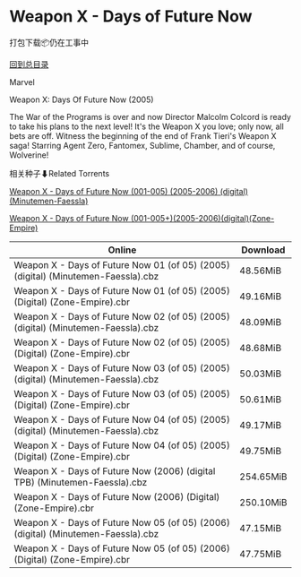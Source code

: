 # Weapon X - Days of Future Now

打包下载📦仍在工事中

[回到总目录](/Catalogs.md)

Marvel

Weapon X: Days Of Future Now (2005)

The War of the Programs is over and now Director Malcolm Colcord is ready to take his plans to the next level! It's the Weapon X you love; only now, all bets are off. Witness the beginning of the end of Frank Tieri's Weapon X saga! Starring Agent Zero, Fantomex, Sublime, Chamber, and of course, Wolverine!





相关种子⬇Related Torrents

[Weapon X - Days of Future Now (001-005) (2005-2006) (digital) (Minutemen-Faessla)](https://github.com/alicewish/markdown/blob/master/torrent/Weapon-X---Days-of-Future-Now--001-005---2005-2006---digital---Minutemen-Faessla.md)

[Weapon X - Days of Future Now (001-005+)(2005-2006)(digital)(Zone-Empire)](https://github.com/alicewish/markdown/blob/master/torrent/Weapon-X---Days-of-Future-Now--001-005---2005-2006--digital--Zone-Empire.md)

Online | Download
--- | ---
Weapon X - Days of Future Now 01 (of 05) (2005) (digital) (Minutemen-Faessla).cbz | 48.56MiB
Weapon X - Days of Future Now 01 (of 05) (2005) (Digital) (Zone-Empire).cbr | 49.16MiB
Weapon X - Days of Future Now 02 (of 05) (2005) (digital) (Minutemen-Faessla).cbz | 48.09MiB
Weapon X - Days of Future Now 02 (of 05) (2005) (Digital) (Zone-Empire).cbr | 48.68MiB
Weapon X - Days of Future Now 03 (of 05) (2005) (digital) (Minutemen-Faessla).cbz | 50.03MiB
Weapon X - Days of Future Now 03 (of 05) (2005) (Digital) (Zone-Empire).cbr | 50.61MiB
Weapon X - Days of Future Now 04 (of 05) (2005) (digital) (Minutemen-Faessla).cbz | 49.17MiB
Weapon X - Days of Future Now 04 (of 05) (2005) (Digital) (Zone-Empire).cbr | 49.75MiB
Weapon X - Days of Future Now (2006) (digital TPB) (Minutemen-Faessla).cbz | 254.65MiB
Weapon X - Days of Future Now (2006) (Digital) (Zone-Empire).cbr | 250.10MiB
Weapon X - Days of Future Now 05 (of 05) (2006) (digital) (Minutemen-Faessla).cbz | 47.15MiB
Weapon X - Days of Future Now 05 (of 05) (2006) (Digital) (Zone-Empire).cbr | 47.75MiB